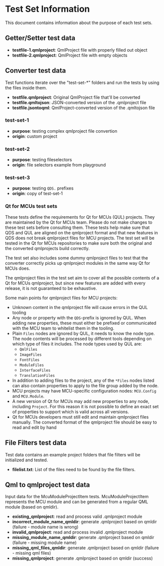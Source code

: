 # Test Set Information

This document contains information about the purpose of each test sets.

## Getter/Setter test data

* **testfile-1.qmlproject**: QmlProject file with properly filled out object
* **testfile-2.qmlproject**: QmlProject file with empty objects

## Converter test data

Test functions iterate over the "test-set-*" folders and run the tests by using the files inside them.

* **testfile.qmlproject**: Original QmlProject file that'll be converted
* **testfile.qmltojson**: JSON-converted version of the .qmlproject file
* **testfile.jsontoqml**: QmlProject-converted version of the .qmltojson file

### test-set-1

* **purpose**: testing complex qmlproject file convertion
* **origin**: custom project

### test-set-2

* **purpose**: testing fileselectors
* **origin**: file selectors example from playground

### test-set-3

* **purpose**: testing `QDS.` prefixes
* **origin**: copy of test-set-1

### Qt for MCUs test sets

These tests define the requirements for Qt for MCUs (QUL) projects. They are maintained by the Qt for MCUs
team. Please do not make changes to these test sets before consulting them. These tests help make sure
that QDS and QUL are aligned on the qmlproject format and that new features in QDS does not break
qmlproject files for MCU projects. The test set will be tested in the Qt for MCUs repositories
to make sure both the original and the converted qmlprojects build correctly.

The test set also includes some dummy qmlproject files to test that the converter correctly picks up
qmlproject modules in the same way Qt for MCUs does.

The qmlproject files in the test set aim to cover all the possible contents of a Qt for MCUs qmlproject,
but since new features are added with every release, it is not guaranteed to be exhaustive.

Some main points for qmlproject files for MCU projects:

* Unknown content in the qmlproject file will cause errors in the QUL tooling
* Any node or property with the `QDS`-prefix is ignored by QUL. When adding new properties,
  these must either be prefixed or communicated with the MCU team to whitelist them in the tooling.
* Plain `Files` nodes are ignored by QUL, it needs to know the node type. The node contents will be processed
  by different tools depending on which type of files it includes. The node types used by QUL are:
  + `QmlFiles`
  + `ImageFiles`
  + `FontFiles`
  + `ModuleFiles`
  + `InterfaceFiles`
  + `TranslationFiles`
* In addition to adding files to the project, any of the `*Files` nodes listed can also contain properties to
  apply to the file group added by the node.
* MCU projects may have MCU-specific configuration nodes: `MCU.Config` and `MCU.Module`.
* A new version of Qt for MCUs may add new properties to any node, including `Project`. For this reason
  it is not possible to define an exact set of properties to support which is valid across all versions.
* Qt for MCUs developers must still edit and maintain qmlproject files manually. The converted format
  of the qmlproject file should be easy to read and edit by hand

## File Filters test data

Test data contains an example project folders that file filters will be initialized and tested.

* **filelist.txt**: List of the files need to be found by the file filters.

## Qml to qmlproject test data
Input data for the McuModuleProjectItem tests. McuModuleProjectItem represents the MCU module and can be generated from a regular QML module (based on qmldir).

* **existing_qmlproject**: read and process valid .qmlproject module
* **incorrect_module_name_qmldir**: generate .qmlproject based on qmldir (failure - module name is wrong)
* **invalid_qmlproject**: read and process invalid .qmlproject module
* **missing_module_name_qmldir**: generate .qmlproject based on qmldir (failure -  missing module name)
* **missing_qml_files_qmldir**: generate .qmlproject based on qmldir (failure - missing qml files)
* **missing_qmlproject**: generate .qmlproject based on qmldir (success)
